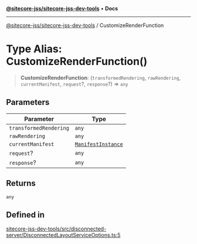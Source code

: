[**@sitecore-jss/sitecore-jss-dev-tools**](../README.md) • **Docs**

***

[@sitecore-jss/sitecore-jss-dev-tools](../README.md) / CustomizeRenderFunction

# Type Alias: CustomizeRenderFunction()

> **CustomizeRenderFunction**: (`transformedRendering`, `rawRendering`, `currentManifest`, `request`?, `response`?) => `any`

## Parameters

| Parameter | Type |
| ------ | ------ |
| `transformedRendering` | `any` |
| `rawRendering` | `any` |
| `currentManifest` | [`ManifestInstance`](../interfaces/ManifestInstance.md) |
| `request`? | `any` |
| `response`? | `any` |

## Returns

`any`

## Defined in

[sitecore-jss-dev-tools/src/disconnected-server/DisconnectedLayoutServiceOptions.ts:5](https://github.com/Sitecore/jss/blob/d160f1095278a16ea5872cd77afb8f20ec721b2a/packages/sitecore-jss-dev-tools/src/disconnected-server/DisconnectedLayoutServiceOptions.ts#L5)

